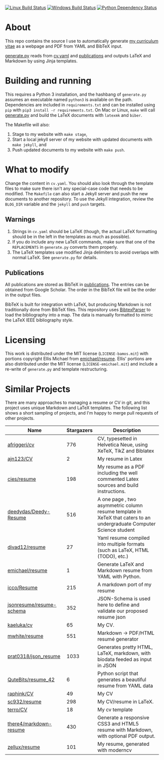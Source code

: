 [![Linux Build Status](https://travis-ci.org/bamos/cv.svg?branch=master)](https://travis-ci.org/bamos/cv)
[![Windows Build Status](https://ci.appveyor.com/api/projects/status/l06od9i143im059m?svg=true)](https://ci.appveyor.com/project/bamos/cv)
[![Python Dependency Status](https://gemnasium.com/bamos/cv.svg)](https://gemnasium.com/bamos/cv)

# About
This repo contains the source I use to automatically generate
[my curriculum vitae](http://bamos.io/cv) as a webpage and PDF
from YAML and BibTeX input.

[generate.py](generate.py) reads from [cv.yaml](cv.yaml) and
[publications](publications) and outputs LaTeX and Markdown
by using Jinja templates.

# Building and running
This requires a Python 3 installation,
and the hashbang of `generate.py` assumes an executable named
`python3` is available on the path.
Dependencies are included in `requirements.txt` and can be installed
using `pip` with `pip3 install -r requirements.txt`.
On Mac or Linux, `make` will call [generate.py](generate.py) and
build the LaTeX documents with `latexmk` and `biber`.

The Makefile will also:

1. Stage to my website with `make stage`,
2. Start a local jekyll server of my website with updated
  documents with `make jekyll`, and
3. Push updated documents to my website with `make push`.

# What to modify
Change the content in `cv.yaml`.
You should also look through the template files to make sure there isn't any
special-case code that needs to be modified.
The `Makefile` can also start a Jekyll server and push the
new documents to another repository.
To use the Jekyll integration,
review the `BLOG_DIR` variable and the `jekyll` and `push` targets.

## Warnings
1. Strings in `cv.yaml` should be LaTeX (though, the actual LaTeX formatting
   should be in the left in the templates as much as possible).
2. If you do include any new LaTeX commands, make sure that one of the
   `REPLACEMENTS` in `generate.py` converts them properly.
3. The LaTeX templates use modified Jinja delimiters to avoid overlaps with
   normal LaTeX. See `generate.py` for details.

## Publications
All publications are stored as BibTeX in [publications](publications).
The entries can be obtained from Google Scholar.
The order in the BibTeX file will be the order in
the output files.

BibTeX is built for integration with LaTeX, but producing
Markdown is not traditionally done from BibTeX files.
This repository uses [BibtexParser][bibtexparser] to load the
bibliography into a map.
The data is manually formatted to mimic the LaTeX
IEEE bibliography style.

# Licensing
This work is distributed under the MIT license (`LICENSE-bamos.mit`)
with portions copyright Ellis Michael from
[emichael/resume](https://github.com/emichael/resume).
Ellis' portions are also distributed under the MIT license
(`LICENSE-emichael.mit`) and include
a re-write of `generate.py` and template restructuring.

# Similar Projects
There are many approaches to managing a resume or CV in git,
and this project uses unique Markdown and LaTeX templates.
The following list shows a short sampling of projects,
and I'm happy to merge pull requests of other projects.

<!--
To generate the following list, install https://github.com/jacquev6/PyGithub
and download the `github-repo-summary.py` script from
https://github.com/bamos/python-scripts/blob/master/python3/github-repo-summary.py.
Please add projects to the list in the comment and in the table below.

github-repo-summary.py \
  afriggeri/cv \
  ajn123/CV \
  cies/resume \
  deedydas/Deedy-Resume \
  divad12/resume \
  emichael/resume \
  icco/Resume \
  jsonresume/resume-schema \
  kaeluka/cv \
  mwhite/resume \
  prat0318/json_resume \
  qutebits/resume_42 \
  raphink/CV \
  sc932/resume \
  terro/CV \
  there4/markdown-resume \
  zellux/resume
-->

Name | Stargazers | Description
----|----|----
[afriggeri/cv](https://github.com/afriggeri/cv) | 776 | CV, typesetted in Helvetica Neue, using XeTeX, TikZ and Biblatex
[ajn123/CV](https://github.com/ajn123/CV) | 2 | My resume in Latex
[cies/resume](https://github.com/cies/resume) | 198 | My resume as a PDF including the well commented Latex sources and build instructions.
[deedydas/Deedy-Resume](https://github.com/deedydas/Deedy-Resume) | 516 | A one page , two asymmetric column resume template in XeTeX that caters to an undergraduate Computer Science student
[divad12/resume](https://github.com/divad12/resume) | 27 | Yaml resume compiled into multiple formats (such as LaTeX, HTML (TODO), etc.)
[emichael/resume](https://github.com/emichael/resume) | 1 | Generate LaTeX and Markdown resume from YAML with Python.
[icco/Resume](https://github.com/icco/Resume) | 215 | A markdown port of my resume
[jsonresume/resume-schema](https://github.com/jsonresume/resume-schema) | 352 | JSON-Schema is used here to define and validate our proposed resume json
[kaeluka/cv](https://github.com/kaeluka/cv) | 65 | My CV.
[mwhite/resume](https://github.com/mwhite/resume) | 551 | Markdown -> PDF/HTML resumé generator
[prat0318/json_resume](https://github.com/prat0318/json_resume) | 1033 | Generates pretty HTML, LaTeX, markdown, with biodata feeded as input in JSON
[QuteBits/resume_42](https://github.com/QuteBits/resume_42) | 6 | Python script that generates a beautiful resume from YAML data
[raphink/CV](https://github.com/raphink/CV) | 49 | My CV
[sc932/resume](https://github.com/sc932/resume) | 298 | My CV/resume in LaTeX.
[terro/CV](https://github.com/terro/CV) | 18 | My cv template
[there4/markdown-resume](https://github.com/there4/markdown-resume) | 430 | Generate a responsive CSS3 and HTML5 resume with Markdown, with optional PDF output.
[zellux/resume](https://github.com/zellux/resume) | 101 | My resume, generated with moderncv

[bibtexparser]: https://bibtexparser.readthedocs.org/en/latest/index.html
